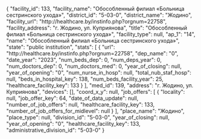 {
    "facility_id": 133,
    "facility_name": "Обособленный филиал «Больница сестринского ухода»",
    "district_id": "5-03-0",
    "district_name": "Жодино",
    "facility_url": "http:\/\/healthcare.by\/instinfo.php?orgnum=22758",
    "facility_address": "г. Жодино, ул. Куприянова",
    "title": "Обособленный филиал «Больница сестринского ухода»",
    "facility_type": null,
    "ap_1": "14",
    "name": "Обособленный филиал «Больница сестринского ухода»",
    "state": "public institution",
    "stats": [
        {
            "url": "http:\/\/healthcare.by\/instinfo.php?orgnum=22758",
            "dep_name": "0",
            "date_year": "2023",
            "num_beds_dep": 0,
            "num_deps_year": 0,
            "num_doctors_dep": 0,
            "num_doctors_med": 0,
            "year_of_closing": null,
            "year_of_opening": "0",
            "num_nurse_in_hosp": null,
            "total_nub_staf_hosp": null,
            "beds_in_hospital_key": 138,
            "num_beds_facility_year": 25,
            "healthcare_facility_key": 133
        }
    ],
    "med_id": 139,
    "address": "г. Жодино, ул. Куприянова",
    "devices": [],
    "coord_x_y": null,
    "job_offers": [
        {
            "locality": null,
            "job_offer_key": 64,
            "date_of_data_update": null,
            "number_of_job_offers": null,
            "healthcare_facility_key": 133,
            "number_of_job_offers_for_midlevel": null
        }
    ],
    "place_name": "Жодино",
    "place_type": null,
    "division_id": "5-03-0",
    "year_of_closing": null,
    "year_of_opening": "0",
    "healthcare_facility_key": 133,
    "administrative_division_id": "5-03-0"
}